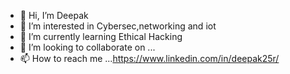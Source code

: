 - 👋 Hi, I’m Deepak
- 👀 I’m interested in Cybersec,networking and iot
- 🌱 I’m currently learning Ethical Hacking
- 💞️ I’m looking to collaborate on ...
- 📫 How to reach me ...https://www.linkedin.com/in/deepak25r/

<!---
d33p4k25r/d33p4k25r is a ✨ special ✨ repository because its `README.md` (this file) appears on your GitHub profile.
You can click the Preview link to take a look at your changes.
--->
